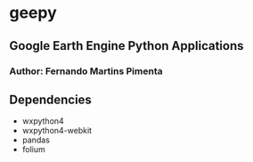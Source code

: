 # geepy

## Google Earth Engine Python Applications

### Author: Fernando Martins Pimenta

## Dependencies

* wxpython4
* wxpython4-webkit
* pandas
* folium


